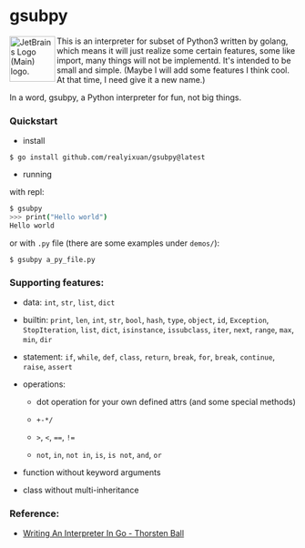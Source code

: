 # gsubpy

<a href="https://jb.gg/OpenSourceSupport">
<img align="left" width="80" height="80" src="https://resources.jetbrains.com/storage/products/company/brand/logos/jb_beam.svg" alt="JetBrains Logo (Main) logo.">
</a>

This is an interpreter for subset of Python3 written by golang, which means it will just realize some certain features, some like import, many things will not be implementd. It's intended to be small and simple. (Maybe I will add some features I think cool. At that time, I need give it a new name.)

In a word, gsubpy, a Python interpreter for fun, not big things.

### Quickstart

- install

~~~shell
$ go install github.com/realyixuan/gsubpy@latest
~~~

- running

with repl:

~~~bash
$ gsubpy
>>> print("Hello world")
Hello world 
~~~

or with `.py` file (there are some examples under `demos/`):

~~~shell
$ gsubpy a_py_file.py
~~~

### Supporting features:

- data: `int`, `str`, `list`, `dict`

- builtin: `print`, `len`, `int`, `str`, `bool`, `hash`, `type`, `object`, `id`, `Exception`, `StopIteration`, `list`, `dict`, `isinstance`, `issubclass`, `iter`, `next`, `range`, `max`, `min`, `dir`

- statement: `if`, `while`, `def`, `class`, `return`, `break`, `for`, `break`, `continue`, `raise`, `assert`

- operations:

    - dot operation for your own defined attrs (and some special methods)

    - `+-*/`

    - `>`, `<`, `==`, `!=`

    - `not`, `in`, `not in`, `is`, `is not`, `and`, `or`

- function without keyword arguments

- class without multi-inheritance


### Reference:

- [Writing An Interpreter In Go - Thorsten Ball](https://www.amazon.com/Writing-Interpreter-Go-Thorsten-Ball/dp/3982016118)

